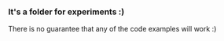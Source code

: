 ### It's a folder for experiments :)

There is no guarantee that any of the code examples will work :)
